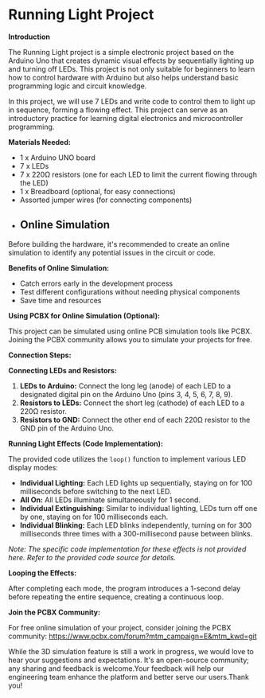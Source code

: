 # Running Light Project

**Introduction**

The Running Light project is a simple electronic project based on the Arduino Uno that creates dynamic visual effects by sequentially lighting up and turning off LEDs. This project is not only suitable for beginners to learn how to control hardware with Arduino but also helps understand basic programming logic and circuit knowledge. 

In this project, we will use 7 LEDs and write code to control them to light up in sequence, forming a flowing effect. This project can serve as an introductory practice for learning digital electronics and microcontroller programming.

**Materials Needed:**

* 1 x Arduino UNO board
* 7 x LEDs
* 7 x 220Ω resistors (one for each LED to limit the current flowing through the LED)
* 1 x Breadboard (optional, for easy connections)
* Assorted jumper wires (for connecting components)
* ## Online Simulation

Before building the hardware, it's recommended to create an online simulation to identify any potential issues in the circuit or code. 

**Benefits of Online Simulation:**

* Catch errors early in the development process
* Test different configurations without needing physical components
* Save time and resources

**Using PCBX for Online Simulation (Optional):**

This project can be simulated using online PCB simulation tools like PCBX. Joining the PCBX community allows you to simulate your projects for free.

**Connection Steps:**

**Connecting LEDs and Resistors:**

1. **LEDs to Arduino:** Connect the long leg (anode) of each LED to a designated digital pin on the Arduino Uno (pins 3, 4, 5, 6, 7, 8, 9).
2. **Resistors to LEDs:** Connect the short leg (cathode) of each LED to a 220Ω resistor.
3. **Resistors to GND:** Connect the other end of each 220Ω resistor to the GND pin of the Arduino Uno.

**Running Light Effects (Code Implementation):**

The provided code utilizes the `loop()` function to implement various LED display modes:

* **Individual Lighting:** Each LED lights up sequentially, staying on for 100 milliseconds before switching to the next LED.
* **All On:** All LEDs illuminate simultaneously for 1 second.
* **Individual Extinguishing:** Similar to individual lighting, LEDs turn off one by one, staying on for 100 milliseconds each.
* **Individual Blinking:** Each LED blinks independently, turning on for 300 milliseconds three times with a 300-millisecond pause between blinks.

*Note: The specific code implementation for these effects is not provided here. Refer to the provided code source for details.*

**Looping the Effects:**

After completing each mode, the program introduces a 1-second delay before repeating the entire sequence, creating a continuous loop.

**Join the PCBX Community:**

For free online simulation of your project, consider joining the PCBX community: https://www.pcbx.com/forum?mtm_campaign=E&mtm_kwd=git


While the 3D simulation feature is still a work in progress, we would love to hear your suggestions and expectations. It's an open-source community; any sharing and feedback is welcome.Your feedback will help our engineering team enhance the platform and better serve our users.Thank you!
